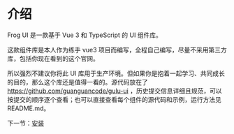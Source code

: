 # 介绍

Frog UI 是一款基于 Vue 3 和 TypeScript 的 UI 组件库。

这款组件库是本人作为练手 vue3 项目而编写，全程自己编写，尽量不采用第三方库，包括你现在看到的这个官网。

所以强烈不建议你将此 UI 库用于生产环境。但如果你是抱着一起学习、共同成长的目的，那么这个库还是值得一看的。源代码放在了
https://github.com/guanguancode/gulu-ui ，历史提交信息详细且规范，可以按提交的顺序逐个查看；也可以直接查看每个组件的源代码和示例，运行方法见
README.md。

下一节：[安装](#/doc/install)

